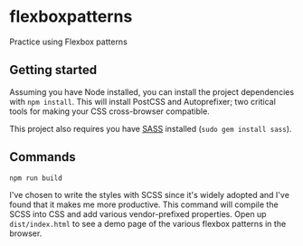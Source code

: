 # flexboxpatterns
Practice using Flexbox patterns

## Getting started

Assuming you have Node installed, you can install the project dependencies with
`npm install`. This will install PostCSS and Autoprefixer; two critical tools
for making your CSS cross-browser compatible.

This project also requires you have [SASS](http://sass-lang.com/) installed
(`sudo gem install sass`).

## Commands

`npm run build`

I've chosen to write the styles with SCSS since it's widely adopted and I've
found that it makes me more productive. This command will compile the SCSS into
CSS and add various vendor-prefixed properties. Open up `dist/index.html`
to see a demo page of the various flexbox patterns in the browser.